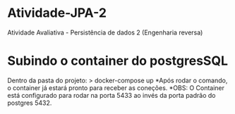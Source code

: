 # Atividade-JPA-2
Atividade Avaliativa - Persistência de dados 2 (Engenharia reversa)

# Subindo o container do postgresSQL
  Dentro da pasta do projeto: > docker-compose up
  *Após rodar o comando, o container já estará pronto para receber as coneções. 
  *OBS: O Container está configurado para rodar na porta 5433 ao invés da porta padrão do postgres 5432.
